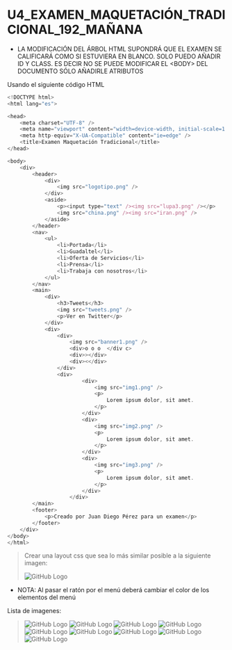 # U4_EXAMEN_MAQUETACIÓN_TRADICIONAL_192_MAÑANA


* LA MODIFICACIÓN DEL ÁRBOL HTML SUPONDRÁ QUE EL EXAMEN SE CALIFICARÁ COMO SI ESTUVIERA EN BLANCO. SOLO PUEDO AÑADIR ID Y CLASS. ES DECIR NO SE PUEDE MODIFICAR EL \<BODY> DEL DOCUMENTO SÓLO AÑADIRLE ATRIBUTOS

Usando el siguiente código HTML

```javascript
<!DOCTYPE html>
<html lang="es">

<head>
    <meta charset="UTF-8" />
    <meta name="viewport" content="width=device-width, initial-scale=1.0" />
    <meta http-equiv="X-UA-Compatible" content="ie=edge" />
    <title>Examen Maquetación Tradicional</title>    
</head>

<body>
    <div>
        <header>
            <div>
                <img src="logotipo.png" />
            </div>
            <aside>
                <p><input type="text" /><img src="lupa3.png" /></p>
                <img src="china.png" /><img src="iran.png" />
            </aside>
        </header>
        <nav>
            <ul>
                <li>Portada</li>
                <li>Guadaltel</li>
                <li>Oferta de Servicios</li>
                <li>Prensa</li>
                <li>Trabaja con nosotros</li>
            </ul>
        </nav>
        <main>
            <div>
                <h3>Tweets</h3>
                <img src="tweets.png" />
                <p>Ver en Twitter</p>
            </div>
            <div>
                <div>
                    <img src="banner1.png" />
                    <div>o o o  </div c>
                    <div>></div>
                    <div><</div>
                </div>                 
                <div>
                        <div>
                            <img src="img1.png" />
                            <p>
                                Lorem ipsum dolor, sit amet.
                            </p>
                        </div>
                        <div>
                            <img src="img2.png" />
                            <p>
                                Lorem ipsum dolor, sit amet.
                            </p>
                        </div>
                        <div>
                            <img src="img3.png" />
                            <p>
                                Lorem ipsum dolor, sit amet.
                            </p>
                        </div>                        
                    </div>
        </main>
        <footer>
            <p>Creado por Juan Diego Pérez para un examen</p>
        </footer>
    </div>
</body>
</html>
```

> Crear una layout css que sea lo más similar posible a la siguiente imagen:
> 
> ![GitHub Logo](screenshot.png)


* NOTA: Al pasar el ratón por el menú deberá cambiar el color de los elementos del menú

Lista de imagenes:
> ![GitHub Logo](img1.png)
> ![GitHub Logo](tweets.png)
> ![GitHub Logo](iran.png)
> ![GitHub Logo](china.png)
> ![GitHub Logo](img3.png)
> ![GitHub Logo](img2.png)
> ![GitHub Logo](banner1.png) 
> ![GitHub Logo](lupa3.png) 
> ![GitHub Logo](logotipo.png) 